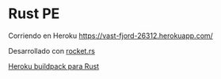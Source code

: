 # Rust PE

Corriendo en Heroku https://vast-fjord-26312.herokuapp.com/

Desarrollado con [rocket.rs](https://rocket.rs/)

[Heroku buildpack para Rust](https://github.com/emk/heroku-buildpack-rust)
